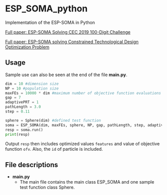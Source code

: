 # ESP_SOMA_python
Implementation of the ESP-SOMA in Python

[Full paper: ESP-SOMA Solving CEC 2019 100-Digit Challenge](https://doi.org/10.1109/CEC.2019.8790012)

[Full paper: ESP-SOMA solving Constrained Technological Design Optimization Problem](https://doi.org/10.1109/CEC.2019.8790047)

## Usage
Sample use can also be seen at the end of the file __main.py__. 
```python
dim = 10 #dimension size
NP = 10 #population size
maxFEs = 10000 * dim #maximum number of objective function evaluations
gap = 7
adaptivePRT = 1
pathLength = 3.0
step = 0.11

sphere = Sphere(dim) #defined test function
soma = ESP_SOMA(dim, maxFEs, sphere, NP, gap, pathLength, step, adaptivePRT)
resp = soma.run()
print(resp)
```
Output ``resp`` then includes optimized values ``features`` and value of objective function ``ofv``. Also, the ``id`` of particle is included.

## File descriptions
* __main.py__
  * The main file contains the main class ESP_SOMA and one sample test function class Sphere.
